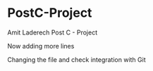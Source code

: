 # PostC-Project

Amit Laderech Post C - Project

Now adding more lines

Changing the file and check integration with Git
